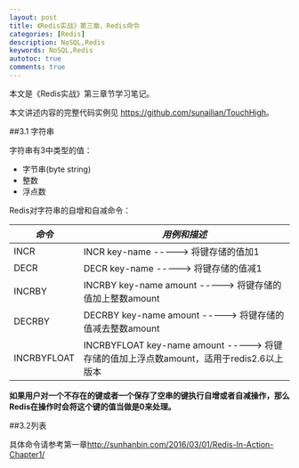 ```yaml
---
layout: post
title: 《Redis实战》第三章、Redis命令
categories: [Redis]
description: NoSQL,Redis
keywords: NoSQL,Redis
autotoc: true
comments: true
---
```


本文是《Redis实战》第三章节学习笔记。

本文讲述内容的完整代码实例见 <https://github.com/sunailian/TouchHigh>。



##3.1 字符串

字符串有3中类型的值：
- 字节串(byte string)
- 整数
- 浮点数

Redis对字符串的自增和自减命令：

*命令* |  *用例和描述*  
  ------------|----------------
  INCR | INCR key-name -----> 将键存储的值加1
  DECR | DECR key-name -----> 将键存储的值减1
  INCRBY | INCRBY key-name amount -----> 将键存储的值加上整数amount
  DECRBY | DECRBY key-name amount -----> 将键存储的值减去整数amount
  INCRBYFLOAT | INCRBYFLOAT key-name amount -----> 将键存储的值加上浮点数amount，适用于redis2.6以上版本

  **如果用户对一个不存在的键或者一个保存了空串的键执行自增或者自减操作，那么Redis在操作时会将这个键的值当做是0来处理。**

  ##3.2列表

  具体命令请参考第一章<http://sunhanbin.com/2016/03/01/Redis-In-Action-Chapter1/>

